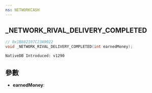 ```yaml
---
ns: NETWORKCASH
---
```

## _NETWORK_RIVAL_DELIVERY_COMPLETED

```c
// 0x1B882107C23A9022
void _NETWORK_RIVAL_DELIVERY_COMPLETED(int earnedMoney);
```

```
NativeDB Introduced: v1290
```

## 參數
* **earnedMoney**:
